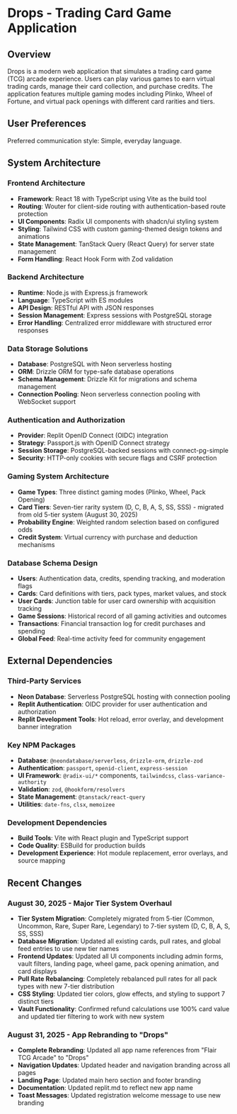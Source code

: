 # Drops - Trading Card Game Application

## Overview

Drops is a modern web application that simulates a trading card game (TCG) arcade experience. Users can play various games to earn virtual trading cards, manage their card collection, and purchase credits. The application features multiple gaming modes including Plinko, Wheel of Fortune, and virtual pack openings with different card rarities and tiers.

## User Preferences

Preferred communication style: Simple, everyday language.

## System Architecture

### Frontend Architecture
- **Framework**: React 18 with TypeScript using Vite as the build tool
- **Routing**: Wouter for client-side routing with authentication-based route protection
- **UI Components**: Radix UI components with shadcn/ui styling system
- **Styling**: Tailwind CSS with custom gaming-themed design tokens and animations
- **State Management**: TanStack Query (React Query) for server state management
- **Form Handling**: React Hook Form with Zod validation

### Backend Architecture
- **Runtime**: Node.js with Express.js framework
- **Language**: TypeScript with ES modules
- **API Design**: RESTful API with JSON responses
- **Session Management**: Express sessions with PostgreSQL storage
- **Error Handling**: Centralized error middleware with structured error responses

### Data Storage Solutions
- **Database**: PostgreSQL with Neon serverless hosting
- **ORM**: Drizzle ORM for type-safe database operations
- **Schema Management**: Drizzle Kit for migrations and schema management
- **Connection Pooling**: Neon serverless connection pooling with WebSocket support

### Authentication and Authorization
- **Provider**: Replit OpenID Connect (OIDC) integration
- **Strategy**: Passport.js with OpenID Connect strategy
- **Session Storage**: PostgreSQL-backed sessions with connect-pg-simple
- **Security**: HTTP-only cookies with secure flags and CSRF protection

### Gaming System Architecture
- **Game Types**: Three distinct gaming modes (Plinko, Wheel, Pack Opening)
- **Card Tiers**: Seven-tier rarity system (D, C, B, A, S, SS, SSS) - migrated from old 5-tier system (August 30, 2025)
- **Probability Engine**: Weighted random selection based on configured odds
- **Credit System**: Virtual currency with purchase and deduction mechanisms

### Database Schema Design
- **Users**: Authentication data, credits, spending tracking, and moderation flags
- **Cards**: Card definitions with tiers, pack types, market values, and stock
- **User Cards**: Junction table for user card ownership with acquisition tracking
- **Game Sessions**: Historical record of all gaming activities and outcomes
- **Transactions**: Financial transaction log for credit purchases and spending
- **Global Feed**: Real-time activity feed for community engagement

## External Dependencies

### Third-Party Services
- **Neon Database**: Serverless PostgreSQL hosting with connection pooling
- **Replit Authentication**: OIDC provider for user authentication and authorization
- **Replit Development Tools**: Hot reload, error overlay, and development banner integration

### Key NPM Packages
- **Database**: `@neondatabase/serverless`, `drizzle-orm`, `drizzle-zod`
- **Authentication**: `passport`, `openid-client`, `express-session`
- **UI Framework**: `@radix-ui/*` components, `tailwindcss`, `class-variance-authority`
- **Validation**: `zod`, `@hookform/resolvers`
- **State Management**: `@tanstack/react-query`
- **Utilities**: `date-fns`, `clsx`, `memoizee`

### Development Dependencies
- **Build Tools**: Vite with React plugin and TypeScript support
- **Code Quality**: ESBuild for production builds
- **Development Experience**: Hot module replacement, error overlays, and source mapping

## Recent Changes

### August 30, 2025 - Major Tier System Overhaul
- **Tier System Migration**: Completely migrated from 5-tier (Common, Uncommon, Rare, Super Rare, Legendary) to 7-tier system (D, C, B, A, S, SS, SSS)
- **Database Migration**: Updated all existing cards, pull rates, and global feed entries to use new tier names
- **Frontend Updates**: Updated all UI components including admin forms, vault filters, landing page, wheel game, pack opening animation, and card displays
- **Pull Rate Rebalancing**: Completely rebalanced pull rates for all pack types with new 7-tier distribution
- **CSS Styling**: Updated tier colors, glow effects, and styling to support 7 distinct tiers
- **Vault Functionality**: Confirmed refund calculations use 100% card value and updated tier filtering to work with new system

### August 31, 2025 - App Rebranding to "Drops"
- **Complete Rebranding**: Updated all app name references from "Flair TCG Arcade" to "Drops"
- **Navigation Updates**: Updated header and navigation branding across all pages
- **Landing Page**: Updated main hero section and footer branding
- **Documentation**: Updated replit.md to reflect new app name
- **Toast Messages**: Updated registration welcome message to use new branding